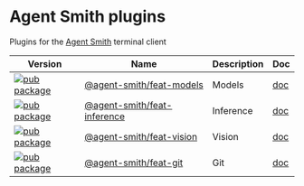 # Agent Smith plugins

Plugins for the [Agent Smith](https://github.com/synw/agent-smith) terminal client

| Version | Name | Description | Doc |
| --- | --- | --- | --- |
| [![pub package](https://img.shields.io/npm/v/@agent-smith/feat-models)](https://www.npmjs.com/package/@agent-smith/feat-models) | [@agent-smith/feat-models](https://github.com/synw/agent-smith-plugins/tree/main/models) | Models | [doc](https://synw.github.io/agent-smith/plugins/models)
| [![pub package](https://img.shields.io/npm/v/@agent-smith/feat-inference)](https://www.npmjs.com/package/@agent-smith/feat-inference) | [@agent-smith/feat-inference](https://github.com/synw/agent-smith-plugins/tree/main/inference) | Inference | [doc](https://synw.github.io/agent-smith/plugins/inference)
| [![pub package](https://img.shields.io/npm/v/@agent-smith/feat-vision)](https://www.npmjs.com/package/@agent-smith/feat-vision) | [@agent-smith/feat-vision](https://github.com/synw/agent-smith-plugins/tree/main/vision) | Vision | [doc](https://synw.github.io/agent-smith/plugins/vision)
| [![pub package](https://img.shields.io/npm/v/@agent-smith/feat-git)](https://www.npmjs.com/package/@agent-smith/feat-git) | [@agent-smith/feat-git](https://github.com/synw/agent-smith-plugins/tree/main/git) | Git | [doc](https://synw.github.io/agent-smith/plugins/code/git)